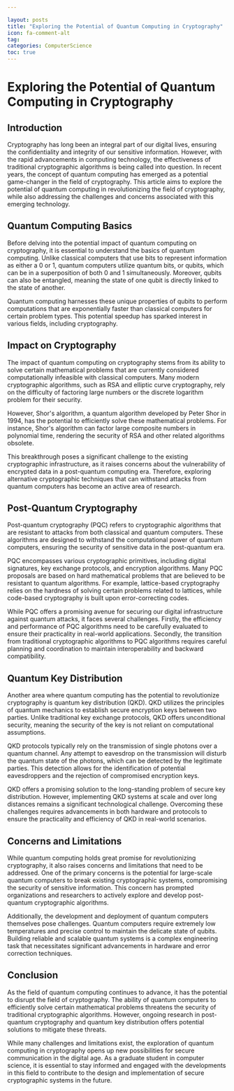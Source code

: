 ```yaml
---

layout: posts
title: "Exploring the Potential of Quantum Computing in Cryptography"
icon: fa-comment-alt
tag:      
categories: ComputerScience
toc: true
---
```




# Exploring the Potential of Quantum Computing in Cryptography

## Introduction

Cryptography has long been an integral part of our digital lives, ensuring the confidentiality and integrity of our sensitive information. However, with the rapid advancements in computing technology, the effectiveness of traditional cryptographic algorithms is being called into question. In recent years, the concept of quantum computing has emerged as a potential game-changer in the field of cryptography. This article aims to explore the potential of quantum computing in revolutionizing the field of cryptography, while also addressing the challenges and concerns associated with this emerging technology.

## Quantum Computing Basics

Before delving into the potential impact of quantum computing on cryptography, it is essential to understand the basics of quantum computing. Unlike classical computers that use bits to represent information as either a 0 or 1, quantum computers utilize quantum bits, or qubits, which can be in a superposition of both 0 and 1 simultaneously. Moreover, qubits can also be entangled, meaning the state of one qubit is directly linked to the state of another.

Quantum computing harnesses these unique properties of qubits to perform computations that are exponentially faster than classical computers for certain problem types. This potential speedup has sparked interest in various fields, including cryptography.

## Impact on Cryptography

The impact of quantum computing on cryptography stems from its ability to solve certain mathematical problems that are currently considered computationally infeasible with classical computers. Many modern cryptographic algorithms, such as RSA and elliptic curve cryptography, rely on the difficulty of factoring large numbers or the discrete logarithm problem for their security.

However, Shor's algorithm, a quantum algorithm developed by Peter Shor in 1994, has the potential to efficiently solve these mathematical problems. For instance, Shor's algorithm can factor large composite numbers in polynomial time, rendering the security of RSA and other related algorithms obsolete.

This breakthrough poses a significant challenge to the existing cryptographic infrastructure, as it raises concerns about the vulnerability of encrypted data in a post-quantum computing era. Therefore, exploring alternative cryptographic techniques that can withstand attacks from quantum computers has become an active area of research.

## Post-Quantum Cryptography

Post-quantum cryptography (PQC) refers to cryptographic algorithms that are resistant to attacks from both classical and quantum computers. These algorithms are designed to withstand the computational power of quantum computers, ensuring the security of sensitive data in the post-quantum era.

PQC encompasses various cryptographic primitives, including digital signatures, key exchange protocols, and encryption algorithms. Many PQC proposals are based on hard mathematical problems that are believed to be resistant to quantum algorithms. For example, lattice-based cryptography relies on the hardness of solving certain problems related to lattices, while code-based cryptography is built upon error-correcting codes.

While PQC offers a promising avenue for securing our digital infrastructure against quantum attacks, it faces several challenges. Firstly, the efficiency and performance of PQC algorithms need to be carefully evaluated to ensure their practicality in real-world applications. Secondly, the transition from traditional cryptographic algorithms to PQC algorithms requires careful planning and coordination to maintain interoperability and backward compatibility.

## Quantum Key Distribution

Another area where quantum computing has the potential to revolutionize cryptography is quantum key distribution (QKD). QKD utilizes the principles of quantum mechanics to establish secure encryption keys between two parties. Unlike traditional key exchange protocols, QKD offers unconditional security, meaning the security of the key is not reliant on computational assumptions.

QKD protocols typically rely on the transmission of single photons over a quantum channel. Any attempt to eavesdrop on the transmission will disturb the quantum state of the photons, which can be detected by the legitimate parties. This detection allows for the identification of potential eavesdroppers and the rejection of compromised encryption keys.

QKD offers a promising solution to the long-standing problem of secure key distribution. However, implementing QKD systems at scale and over long distances remains a significant technological challenge. Overcoming these challenges requires advancements in both hardware and protocols to ensure the practicality and efficiency of QKD in real-world scenarios.

## Concerns and Limitations

While quantum computing holds great promise for revolutionizing cryptography, it also raises concerns and limitations that need to be addressed. One of the primary concerns is the potential for large-scale quantum computers to break existing cryptographic systems, compromising the security of sensitive information. This concern has prompted organizations and researchers to actively explore and develop post-quantum cryptographic algorithms.

Additionally, the development and deployment of quantum computers themselves pose challenges. Quantum computers require extremely low temperatures and precise control to maintain the delicate state of qubits. Building reliable and scalable quantum systems is a complex engineering task that necessitates significant advancements in hardware and error correction techniques.

## Conclusion

As the field of quantum computing continues to advance, it has the potential to disrupt the field of cryptography. The ability of quantum computers to efficiently solve certain mathematical problems threatens the security of traditional cryptographic algorithms. However, ongoing research in post-quantum cryptography and quantum key distribution offers potential solutions to mitigate these threats.

While many challenges and limitations exist, the exploration of quantum computing in cryptography opens up new possibilities for secure communication in the digital age. As a graduate student in computer science, it is essential to stay informed and engaged with the developments in this field to contribute to the design and implementation of secure cryptographic systems in the future.